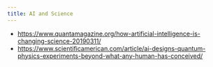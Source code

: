 ```yaml
---
title: AI and Science
---
```


- https://www.quantamagazine.org/how-artificial-intelligence-is-changing-science-20190311/
- https://www.scientificamerican.com/article/ai-designs-quantum-physics-experiments-beyond-what-any-human-has-conceived/
